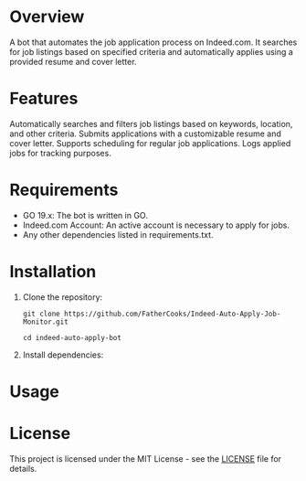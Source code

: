 # Overview
  A bot that automates the job application process on Indeed.com. It searches for job listings based on specified criteria and automatically applies using a provided resume and cover letter.
# Features
  Automatically searches and filters job listings based on keywords, location, and other criteria.
  Submits applications with a customizable resume and cover letter.
  Supports scheduling for regular job applications.
  Logs applied jobs for tracking purposes.
# Requirements
- GO 19.x: The bot is written in GO.
-  Indeed.com Account: An active account is necessary to apply for jobs.
-  Any other dependencies listed in requirements.txt.
# Installation
1. Clone the repository:
   
    ```Clone Repository
    git clone https://github.com/FatherCooks/Indeed-Auto-Apply-Job-Monitor.git
    
    cd indeed-auto-apply-bot

2. Install dependencies:


# Usage

# License
This project is licensed under the MIT License - see the [LICENSE](https://github.com/FatherCooks/Indeed-Auto-Apply-Job-Monitor/edit/main/MIT%20license.md)
 file for details.
